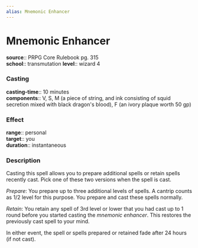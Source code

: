 ```yaml
---
alias: Mnemonic Enhancer
---
```


# Mnemonic Enhancer 

**source**:: PRPG Core Rulebook pg. 315  
**school**:: transmutation
**level**:: wizard 4

### Casting 

**casting-time**:: 10 minutes  
**components**:: V, S, M (a piece of string, and ink consisting of squid secretion mixed with black dragon's blood), F (an ivory plaque worth 50 gp)

### Effect 

**range**:: personal  
**target**:: you  
**duration**:: instantaneous

### Description 

Casting this spell allows you to prepare additional spells or retain spells recently cast. Pick one of these two versions when the spell is cast.  
  
*Prepare*: You prepare up to three additional levels of spells. A cantrip counts as 1/2 level for this purpose. You prepare and cast these spells normally.  
  
*Retain*: You retain any spell of 3rd level or lower that you had cast up to 1 round before you started casting the *mnemonic enhancer*. This restores the previously cast spell to your mind.  
  
In either event, the spell or spells prepared or retained fade after 24 hours (if not cast).
